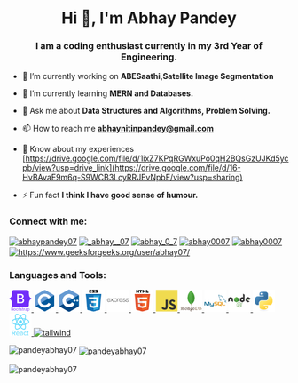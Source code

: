 <h1 align="center">Hi 👋, I'm Abhay Pandey</h1>
<h3 align="center">I am a coding enthusiast currently in my 3rd Year of Engineering.</h3>

- 🔭 I’m currently working on **ABESaathi,Satellite Image Segmentation**

- 🌱 I’m currently learning **MERN and Databases.**

- 💬 Ask me about **Data Structures and Algorithms, Problem Solving.**

- 📫 How to reach me **abhaynitinpandey@gmail.com**

- 📄 Know about my experiences [https://drive.google.com/file/d/1ixZ7KPqRGWxuPo0qH2BQsGzUJKd5ycpb/view?usp=drive_link](https://drive.google.com/file/d/16-HvBAvaE9m6q-S9WCB3LcyRRJEvNpbE/view?usp=sharing)

- ⚡ Fun fact **I think I have good sense of humour.**

<h3 align="left">Connect with me:</h3>
<p align="left">
<a href="https://linkedin.com/in/abhaypandey07" target="blank"><img align="center" src="https://raw.githubusercontent.com/rahuldkjain/github-profile-readme-generator/master/src/images/icons/Social/linked-in-alt.svg" alt="abhaypandey07" height="30" width="40" /></a>
<a href="https://instagram.com/_abhay__07" target="blank"><img align="center" src="https://raw.githubusercontent.com/rahuldkjain/github-profile-readme-generator/master/src/images/icons/Social/instagram.svg" alt="_abhay__07" height="30" width="40" /></a>
<a href="https://www.codechef.com/users/abhay_0_7" target="blank"><img align="center" src="https://cdn.jsdelivr.net/npm/simple-icons@3.1.0/icons/codechef.svg" alt="abhay_0_7" height="30" width="40" /></a>
<a href="https://www.hackerrank.com/abhay0007" target="blank"><img align="center" src="https://raw.githubusercontent.com/rahuldkjain/github-profile-readme-generator/master/src/images/icons/Social/hackerrank.svg" alt="abhay0007" height="30" width="40" /></a>
<a href="https://www.leetcode.com/abhay0007" target="blank"><img align="center" src="https://raw.githubusercontent.com/rahuldkjain/github-profile-readme-generator/master/src/images/icons/Social/leet-code.svg" alt="abhay0007" height="30" width="40" /></a>
<a href="https://www.geeksforgeeks.org/user/abhay07/" target="blank"><img align="center" src="https://raw.githubusercontent.com/rahuldkjain/github-profile-readme-generator/master/src/images/icons/Social/geeks-for-geeks.svg" alt="https://www.geeksforgeeks.org/user/abhay07/" height="30" width="40" /></a>
</p>

<h3 align="left">Languages and Tools:</h3>
<p align="left"> <a href="https://getbootstrap.com" target="_blank" rel="noreferrer"> <img src="https://raw.githubusercontent.com/devicons/devicon/master/icons/bootstrap/bootstrap-plain-wordmark.svg" alt="bootstrap" width="40" height="40"/> </a> <a href="https://www.cprogramming.com/" target="_blank" rel="noreferrer"> <img src="https://raw.githubusercontent.com/devicons/devicon/master/icons/c/c-original.svg" alt="c" width="40" height="40"/> </a> <a href="https://www.w3schools.com/cpp/" target="_blank" rel="noreferrer"> <img src="https://raw.githubusercontent.com/devicons/devicon/master/icons/cplusplus/cplusplus-original.svg" alt="cplusplus" width="40" height="40"/> </a> <a href="https://www.w3schools.com/css/" target="_blank" rel="noreferrer"> <img src="https://raw.githubusercontent.com/devicons/devicon/master/icons/css3/css3-original-wordmark.svg" alt="css3" width="40" height="40"/> </a> <a href="https://expressjs.com" target="_blank" rel="noreferrer"> <img src="https://raw.githubusercontent.com/devicons/devicon/master/icons/express/express-original-wordmark.svg" alt="express" width="40" height="40"/> </a> <a href="https://www.w3.org/html/" target="_blank" rel="noreferrer"> <img src="https://raw.githubusercontent.com/devicons/devicon/master/icons/html5/html5-original-wordmark.svg" alt="html5" width="40" height="40"/> </a> <a href="https://developer.mozilla.org/en-US/docs/Web/JavaScript" target="_blank" rel="noreferrer"> <img src="https://raw.githubusercontent.com/devicons/devicon/master/icons/javascript/javascript-original.svg" alt="javascript" width="40" height="40"/> </a> <a href="https://www.mongodb.com/" target="_blank" rel="noreferrer"> <img src="https://raw.githubusercontent.com/devicons/devicon/master/icons/mongodb/mongodb-original-wordmark.svg" alt="mongodb" width="40" height="40"/> </a> <a href="https://www.mysql.com/" target="_blank" rel="noreferrer"> <img src="https://raw.githubusercontent.com/devicons/devicon/master/icons/mysql/mysql-original-wordmark.svg" alt="mysql" width="40" height="40"/> </a> <a href="https://nodejs.org" target="_blank" rel="noreferrer"> <img src="https://raw.githubusercontent.com/devicons/devicon/master/icons/nodejs/nodejs-original-wordmark.svg" alt="nodejs" width="40" height="40"/> </a> <a href="https://www.python.org" target="_blank" rel="noreferrer"> <img src="https://raw.githubusercontent.com/devicons/devicon/master/icons/python/python-original.svg" alt="python" width="40" height="40"/> </a> <a href="https://reactjs.org/" target="_blank" rel="noreferrer"> <img src="https://raw.githubusercontent.com/devicons/devicon/master/icons/react/react-original-wordmark.svg" alt="react" width="40" height="40"/> </a> <a href="https://tailwindcss.com/" target="_blank" rel="noreferrer"> <img src="https://www.vectorlogo.zone/logos/tailwindcss/tailwindcss-icon.svg" alt="tailwind" width="40" height="40"/> </a> </p>

<p><img align="left" src="https://github-readme-stats.vercel.app/api/top-langs?username=pandeyabhay07&show_icons=true&locale=en&layout=compact" alt="pandeyabhay07" /></p>

<p>&nbsp;<img align="center" src="https://github-readme-stats.vercel.app/api?username=pandeyabhay07&show_icons=true&locale=en" alt="pandeyabhay07" /></p>

<p><img align="center" src="https://github-readme-streak-stats.herokuapp.com/?user=pandeyabhay07&" alt="pandeyabhay07" /></p>
